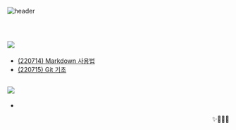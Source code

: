 ![header](https://capsule-render.vercel.app/api?type=wave&color=ffffff&height=300&section=header&text=Today%20I%20Learned&fontSize=50&height:30)



<br>

## <img src="https://img.shields.io/badge/Github-000000?style=flat-square&logo=Github&logoColor=white"/>
* [(220714) Markdown 사용법](https://github.com/seoda0000/TIL/blob/master/Git/Markdown.md)
* [(220715) Git 기초](https://github.com/seoda0000/TIL/blob/master/Git/Git1.md)


## <img src="https://img.shields.io/badge/Python-3776AB?style=flat-square&logo=Python&logoColor=white"/>
* 

<div align="right">
  ✨🖖🍋😎
</div>
